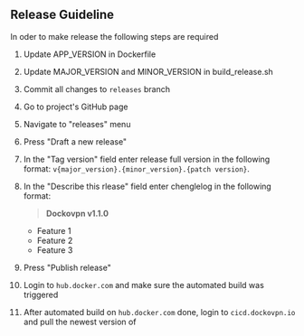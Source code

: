 ## Release Guideline

In oder to make release the following steps are required

1. Update APP_VERSION in Dockerfile

2. Update MAJOR_VERSION and MINOR_VERSION in build_release.sh

3. Commit all changes to `releases` branch

4. Go to project's GitHub page

5. Navigate to "releases" menu

6. Press "Draft a new release"

7. In the "Tag version" field enter release full version in the following format:
   `v{major_version}.{minor_version}.{patch version}`.

8. In the "Describe this rlease" field enter chenglelog in the following format:<br>
   >**Dockovpn v1.1.0**
   - Feature 1
   - Feature 2
   - Feature 3

9. Press "Publish release"

10. Login to `hub.docker.com` and make sure the automated build was triggered

11. After automated build on `hub.docker.com` done, login to `cicd.dockovpn.io` and pull the newest version of
